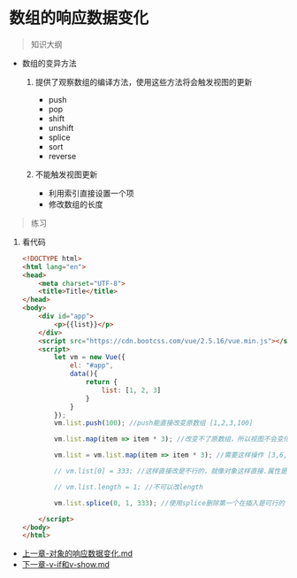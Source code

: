 # 数组的响应数据变化

> 知识大纲
* 数组的变异方法
    1. 提供了观察数组的编译方法，使用这些方法将会触发视图的更新
        * push
        * pop
        * shift
        * unshift
        * splice
        * sort
        * reverse
    
    2. 不能触发视图更新
        * 利用索引直接设置一个项
        * 修改数组的长度

> 练习
1. 看代码
    ```html
    <!DOCTYPE html>
    <html lang="en">
    <head>
        <meta charset="UTF-8">
        <title>Title</title>
    </head>
    <body>
        <div id="app">
            <p>{{list}}</p>
        </div>
        <script src="https://cdn.bootcss.com/vue/2.5.16/vue.min.js"></script>
        <script>
            let vm = new Vue({
                el: "#app",
                data(){
                    return {
                        list: [1, 2, 3]
                    }
                }
            });
            vm.list.push(100); //push能直接改变原数组 [1,2,3,100]
    
            vm.list.map(item => item * 3); //改变不了原数组，所以视图不会变化
    
            vm.list = vm.list.map(item => item * 3); //需要这样操作 [3,6,9,300]
    
            // vm.list[0] = 333; //这样直接改是不行的，就像对象这样直接.属性是不行的
    
            // vm.list.length = 1; //不可以改length
    
            vm.list.splice(0, 1, 333); //使用splice删除第一个在插入是可行的 [333,6,9,300]
    
        </script>
    </body>
    </html>
    ```
* [上一章-对象的响应数据变化.md](../05-对象的响应数据变化/对象的响应数据变化.md)
* [下一章-v-if和v-show.md](../07-v-if和v-show/v-if和v-show.md)    